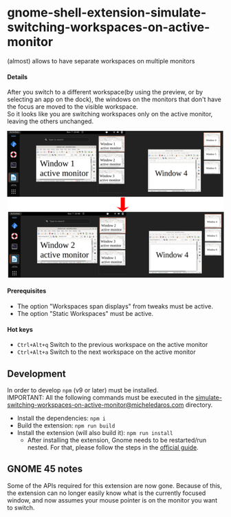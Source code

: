 # gnome-shell-extension-simulate-switching-workspaces-on-active-monitor

(almost) allows to have separate workspaces on multiple monitors

#### Details 

After you switch to a different workspace(by using the preview, or by selecting an app on the dock), the windows on the monitors that don't have the focus are moved to the visible workspace.  
So it looks like you are switching workspaces only on the active monitor, leaving the others unchanged.

![Alt text](screenshot.png?raw=true "Screenshot")

#### Prerequisites

* The option "Workspaces span displays"  from tweaks must be active.
* The option "Static Workspaces" must be active.

#### Hot keys

* `Ctrl+Alt+q` Switch to the previous workspace on the active monitor
* `Ctrl+Alt+a` Switch to the next workspace on the active monitor


## Development

In order to develop `npm` (v9 or later) must be installed. \
IMPORTANT: All the following commands must be executed in the [simulate-switching-workspaces-on-active-monitor@micheledaros.com](https://github.com/micheledaros/gnome-shell-extension-simulate-switching-workspaces-on-active-monitor/tree/master/simulate-switching-workspaces-on-active-monitor%40micheledaros.com) directory.

* Install the dependencies: `npm i`
* Build the extension: `npm run build`
* Install the extension (will also build it): `npm run install`
  * After installing the extension, Gnome needs to be restarted/run nested. For that, please follow the steps in the [official guide](https://gjs.guide/extensions/development/creating.html#testing-the-extension).


## GNOME 45 notes

Some of the APIs required for this extension are now gone.
Because of this, the extension can no longer easily know what is the currently focused window,
and now assumes your mouse pointer is on the monitor you want to switch.
